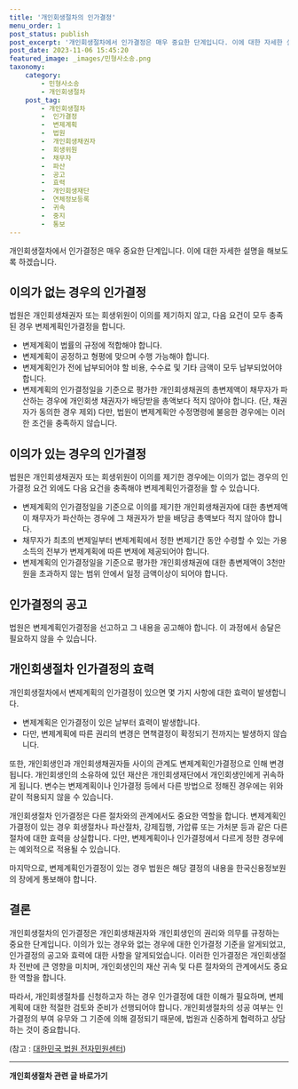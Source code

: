 ```yaml
---
title: '개인회생절차의 인가결정'
menu_order: 1
post_status: publish
post_excerpt: '개인회생절차에서 인가결정은 매우 중요한 단계입니다. 이에 대한 자세한 설명을 해보도록 하겠습니다.'
post_date: 2023-11-06 15:45:20
featured_image: _images/민형사소송.png
taxonomy:
    category:
        - 민형사소송
        - 개인회생절차
    post_tag:
        - 개인회생절차
        -  인가결정
        -  변제계획
        -  법원
        -  개인회생채권자
        -  회생위원
        -  채무자
        -  파산
        -  공고
        -  효력
        -  개인회생재단
        -  연체정보등록
        -  귀속
        -  중지
        -  통보
---
```



개인회생절차에서 인가결정은 매우 중요한 단계입니다. 이에 대한 자세한 설명을 해보도록 하겠습니다.

## 이의가 없는 경우의 인가결정

법원은 개인회생채권자 또는 회생위원이 이의를 제기하지 않고, 다음 요건이 모두 충족된 경우 변제계획인가결정을 합니다.
- 변제계획이 법률의 규정에 적합해야 합니다.
- 변제계획이 공정하고 형평에 맞으며 수행 가능해야 합니다.
- 변제계획인가 전에 납부되어야 할 비용, 수수료 및 기타 금액이 모두 납부되었어야 합니다.
- 변제계획의 인가결정일을 기준으로 평가한 개인회생채권의 총변제액이 채무자가 파산하는 경우에 개인회생 채권자가 배당받을 총액보다 적지 않아야 합니다. (단, 채권자가 동의한 경우 제외)
다만, 법원이 변제계획안 수정명령에 불응한 경우에는 이러한 조건을 충족하지 않습니다.

## 이의가 있는 경우의 인가결정

법원은 개인회생채권자 또는 회생위원이 이의를 제기한 경우에는 이의가 없는 경우의 인가결정 요건 외에도 다음 요건을 충족해야 변제계획인가결정을 할 수 있습니다.
- 변제계획의 인가결정일을 기준으로 이의를 제기한 개인회생채권자에 대한 총변제액이 채무자가 파산하는 경우에 그 채권자가 받을 배당금 총액보다 적지 않아야 합니다.
- 채무자가 최초의 변제일부터 변제계획에서 정한 변제기간 동안 수령할 수 있는 가용소득의 전부가 변제계획에 따른 변제에 제공되어야 합니다.
- 변제계획의 인가결정일을 기준으로 평가한 개인회생채권에 대한 총변제액이 3천만원을 초과하지 않는 범위 안에서 일정 금액이상이 되어야 합니다.

## 인가결정의 공고

법원은 변제계획인가결정을 선고하고 그 내용을 공고해야 합니다. 이 과정에서 송달은 필요하지 않을 수 있습니다.

## 개인회생절차 인가결정의 효력

개인회생절차에서 변제계획의 인가결정이 있으면 몇 가지 사항에 대한 효력이 발생합니다.
- 변제계획은 인가결정이 있은 날부터 효력이 발생합니다.
- 다만, 변제계획에 따른 권리의 변경은 면책결정이 확정되기 전까지는 발생하지 않습니다.

또한, 개인회생인과 개인회생채권자들 사이의 관계도 변제계획인가결정으로 인해 변경됩니다. 개인회생인의 소유하에 있던 재산은 개인회생재단에서 개인회생인에게 귀속하게 됩니다. 변수는 변제계획이나 인가결정 등에서 다른 방법으로 정해진 경우에는 위와 같이 적용되지 않을 수 있습니다.

개인회생절차 인가결정은 다른 절차와의 관계에서도 중요한 역할을 합니다. 변제계획인가결정이 있는 경우 회생절차나 파산절차, 강제집행, 가압류 또는 가처분 등과 같은 다른 절차에 대한 효력을 상실합니다. 다만, 변제계획이나 인가결정에서 다르게 정한 경우에는 예외적으로 적용될 수 있습니다.

마지막으로, 변제계획인가결정이 있는 경우 법원은 해당 결정의 내용을 한국신용정보원의 장에게 통보해야 합니다. 

## 결론

개인회생절차의 인가결정은 개인회생채권자와 개인회생인의 권리와 의무를 규정하는 중요한 단계입니다. 이의가 있는 경우와 없는 경우에 대한 인가결정 기준을 알게되었고, 인가결정의 공고와 효력에 대한 사항을 알게되었습니다. 이러한 인가결정은 개인회생절차 전반에 큰 영향을 미치며, 개인회생인의 재산 귀속 및 다른 절차와의 관계에서도 중요한 역할을 합니다.

따라서, 개인회생절차를 신청하고자 하는 경우 인가결정에 대한 이해가 필요하며, 변제계획에 대한 적절한 검토와 준비가 선행되어야 합니다. 개인회생절차의 성공 여부는 인가결정의 부여 유무와 그 기준에 의해 결정되기 때문에, 법원과 신중하게 협력하고 상담하는 것이 중요합니다.

(참고 : [대한민국 법원 전자민원센터](https://help.scourt.go.kr))
<!-- wp:separator -->
<hr class="wp-block-separator has-alpha-channel-opacity"/>
<!-- /wp:separator -->

<!-- wp:group {"backgroundColor":"base","layout":{"type":"constrained"}} -->
<div class="wp-block-group has-base-background-color has-background"><!-- wp:paragraph {"align":"center","fontSize":"medium"} -->
<p class="has-text-align-center has-large-font-size"><strong>개인회생절차 관련 글 바로가기</strong></p>
<!-- /wp:paragraph -->


<!-- wp:latest-posts
{"categories":[{"id":14834,"count":19,"description":"","link":"https://uknowlaw.com/category/%ea%b0%9c%ec%9d%b8%ed%9a%8c%ec%83%9d%ec%a0%88%ec%b0%a8/","name":"개인회생절차","slug":"개인회생절차","taxonomy":"category","parent":0,"meta":[],"_links":{"self":[{"href":"https://uknowlaw.com/wp-json/wp/v2/categories/14834"}],"collection":[{"href":"https://uknowlaw.com/wp-json/wp/v2/categories"}],"about":[{"href":"https://uknowlaw.com/wp-json/wp/v2/taxonomies/category"}],"wp:post_type":[{"href":"https://uknowlaw.com/wp-json/wp/v2/posts?categories=14834"}],"curies":[{"name":"wp","href":"https://api.w.org/{rel}","templated":true}]}}],"postsToShow":100,"excerptLength":28,"postLayout":"grid","columns":2,"featuredImageAlign":"left","featuredImageSizeSlug":"large","fontSize":"small"} /--></div>
<!-- /wp:group -->